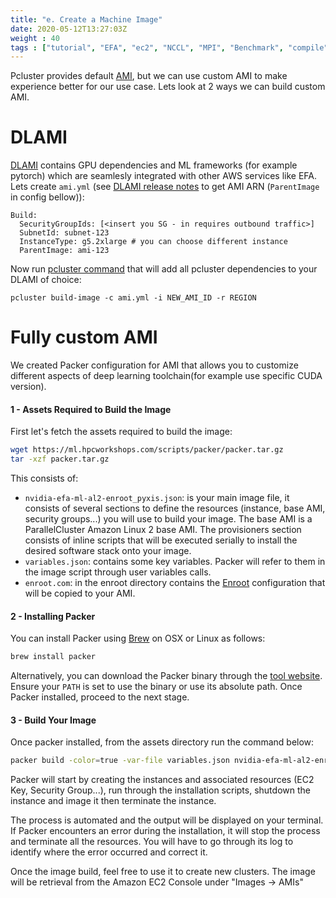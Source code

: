 ```yaml
---
title: "e. Create a Machine Image"
date: 2020-05-12T13:27:03Z
weight : 40
tags : ["tutorial", "EFA", "ec2", "NCCL", "MPI", "Benchmark", "compile"]
---
```


Pcluster provides default [AMI](https://docs.aws.amazon.com/AWSEC2/latest/UserGuide/AMIs.html), but we can use custom AMI to make experience better for our use case. Lets look at 2 ways we can build custom AMI.

# DLAMI
[DLAMI](https://docs.aws.amazon.com/dlami/latest/devguide/what-is-dlami.html) contains GPU dependencies and ML frameworks (for example pytorch) which are seamlesly integrated with other AWS services like EFA.
Lets create `ami.yml` (see [DLAMI release notes](https://docs.aws.amazon.com/dlami/latest/devguide/appendix-ami-release-notes.html) to get AMI ARN (`ParentImage` in config bellow)):
```
Build:
  SecurityGroupIds: [<insert you SG - in requires outbound traffic>]
  SubnetId: subnet-123
  InstanceType: g5.2xlarge # you can choose different instance
  ParentImage: ami-123
```

Now run [pcluster command](https://docs.aws.amazon.com/parallelcluster/latest/ug/pcluster.build-image-v3.html) that will add all pcluster dependencies to your DLAMI of choice:
```
pcluster build-image -c ami.yml -i NEW_AMI_ID -r REGION
```

# Fully custom AMI
We created Packer configuration for AMI that allows you to customize different aspects of deep learning toolchain(for example use specific CUDA version).

#### 1 - Assets Required to Build the Image

First let's fetch the assets required to build the image:

```bash
wget https://ml.hpcworkshops.com/scripts/packer/packer.tar.gz
tar -xzf packer.tar.gz
```

This consists of:
* `nvidia-efa-ml-al2-enroot_pyxis.json`: is your main image file, it consists of several sections to define the resources (instance, base AMI, security groups...) you will use to build your image. The base AMI is a ParallelCluster Amazon Linux 2 base AMI. The provisioners section consists of inline scripts that will be executed serially to install the desired software stack onto your image.
* `variables.json`: contains some key variables. Packer will refer to them in the image script through user variables calls.
* `enroot.com`: in the enroot directory contains the [Enroot](https://github.com/NVIDIA/enroot) configuration that will be copied to your AMI.

#### 2 - Installing Packer

You can install Packer using [Brew](https://brew.sh/) on OSX or Linux as follows:

```bash
brew install packer
```

Alternatively, you can download the Packer binary through the [tool website](https://www.packer.io/). Ensure your `PATH` is set to use the binary or use its absolute path. Once Packer installed, proceed to the next stage.

#### 3 - Build Your Image

Once packer installed, from the assets directory run the command below:

```bash
packer build -color=true -var-file variables.json nvidia-efa-ml-al2-enroot_pyxis.json | tee build_AL2.log
```

Packer will start by creating the instances and associated resources (EC2 Key, Security Group...), run through the installation scripts, shutdown the instance and image it then terminate the instance.

The process is automated and the output will be displayed on your terminal. If Packer encounters an error during the installation, it will stop the process and terminate all the resources. You will have to go through its log to identify where the error occurred and correct it.

Once the image build, feel free to use it to create new clusters. The image will be retrieval from the Amazon EC2 Console under "Images -> AMIs"
